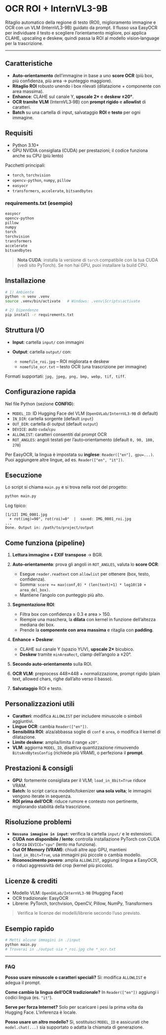 # OCR ROI + InternVL3-9B

Ritaglio automatico della regione di testo (ROI), miglioramento immagine e OCR con un VLM (InternVL3-9B) guidato da prompt. Il flusso usa EasyOCR per individuare il testo e scegliere l’orientamento migliore, poi applica CLAHE, upscaling e deskew, quindi passa la ROI al modello vision‑language per la trascrizione.

---

## Caratteristiche

* **Auto‑orientamento** dell’immagine in base a uno **score OCR** (più box, più confidenza, più area → punteggio maggiore).
* **Ritaglio ROI** robusto unendo i box rilevati (dilatazione + componente con area massima).
* **Enhance**: CLAHE sul canale Y, **upscale 2×** e **deskew ±20°**.
* **OCR tramite VLM** (InternVL3‑9B) con **prompt rigido** e **allowlist** di caratteri.
* **Batch** su una cartella di input, salvataggio **ROI** e **testo** per ogni immagine.

## Requisiti

* Python 3.10+
* GPU NVIDIA consigliata (CUDA) per prestazioni; il codice funziona anche su CPU (più lento)

Pacchetti principali:

* `torch`, `torchvision`
* `opencv-python`, `numpy`, `pillow`
* `easyocr`
* `transformers`, `accelerate`, `bitsandbytes`

### requirements.txt (esempio)

```txt
easyocr
opencv-python
pillow
numpy
torch
torchvision
transformers
accelerate
bitsandbytes
```

> **Nota CUDA**: installa la versione di `torch` compatibile con la tua CUDA (vedi sito PyTorch). Se non hai GPU, puoi installare la build CPU.

## Installazione

```bash
# 1) Ambiente
python -m venv .venv
source .venv/bin/activate   # Windows: .venv\Scripts\activate

# 2) Dipendenze
pip install -r requirements.txt
```

## Struttura I/O

* **Input**: cartella `input/` con immagini
* **Output**: cartella `output/` con:

  * `nomefile_roi.jpg` – ROI migliorata e deskew
  * `nomefile_ocr.txt` – testo OCR (una trascrizione per immagine)

Formati supportati: `jpg, jpeg, png, bmp, webp, tif, tiff`.

## Configurazione rapida

Nel file Python (sezione **CONFIG**):

* `MODEL_ID`: ID Hugging Face del VLM (`OpenGVLab/InternVL3-9B` di default)
* `IN_DIR`: cartella sorgente (default `input`)
* `OUT_DIR`: cartella di output (default `output`)
* `DEVICE`: auto `cuda`/`cpu`
* `ALLOWLIST`: caratteri consentiti dal prompt OCR
* `ROT_ANGLES`: angoli testati per l’auto‑orientamento (default `0, 90, 180, 270`)

Per EasyOCR, la lingua è impostata su **inglese**: `Reader(["en"], gpu=...)`. Puoi aggiungere altre lingue, ad es. `Reader(["en", "it"])`.

## Esecuzione

Lo script si chiama `main.py` e si trova nella root del progetto:

```bash
python main.py
```

Log tipico:

```
[1/12] IMG_0001.jpg
  ➤ rot(img)=90°, rot(roi)=0°  |  saved: IMG_0001_roi.jpg
...
Done. Output in: /path/to/project/output
```

## Come funziona (pipeline)

1. **Lettura immagine + EXIF transpose** → BGR.
2. **Auto‑orientamento**: prova gli angoli in `ROT_ANGLES`, valuta lo **score OCR**:

   * Esegue `reader.readtext` con `allowlist` per ottenere (box, testo, confidenza).
   * Somma: `score += max(conf,0) * (len(text)+1) * log10(10 + area_del_box)`.
   * Mantiene l’angolo con punteggio più alto.
3. **Segmentazione ROI**:

   * Filtra box con confidenza ≥ 0.3 e area > 150.
   * Riempie una maschera, la **dilata** con kernel in funzione dell’altezza mediana dei box.
   * Prende la **componente con area massima** e ritaglia con **padding**.
4. **Enhance + Deskew**:

   * CLAHE sul canale Y (spazio YUV), **upscale 2×** bicubico.
   * **Deskew** tramite `minAreaRect`, clamp dell’angolo a ±20°.
5. **Secondo auto‑orientamento** sulla ROI.
6. **OCR VLM**: preprocess 448×448 + normalizzazione, prompt rigido (plain text, allowed chars, righe dall’alto verso il basso).
7. **Salvataggio** ROI e testo.

## Personalizzazioni utili

* **Caratteri**: modifica `ALLOWLIST` per includere minuscole o simboli aggiuntivi.
* **Lingue OCR**: cambia `Reader(["en"])`.
* **Sensibilità ROI**: alza/abbassa soglie di `conf` e `area`, o modifica il kernel di dilatazione.
* **Limite deskew**: amplia/limita il range `±20°`.
* **VLM**: aggiorna `MODEL_ID`, disattiva quantizzazione rimuovendo `BitsAndBytesConfig` (richiede più VRAM), o perfeziona il **prompt**.

## Prestazioni & consigli

* **GPU**: fortemente consigliata per il VLM; `load_in_8bit=True` riduce VRAM.
* **Batch**: lo script carica modello/tokenizer **una sola volta**; le immagini vengono iterate in sequenza.
* **ROI prima dell’OCR**: riduce rumore e contesto non pertinente, migliorando stabilità della trascrizione.

## Risoluzione problemi

* **`Nessuna immagine in input`**: verifica la cartella `input/` e le estensioni.
* **CUDA non disponibile / lento**: controlla installazione PyTorch con CUDA o forza `DEVICE="cpu"` (lento ma funziona).
* **Out Of Memory (VRAM)**: chiudi altre app GPU, mantieni `load_in_8bit=True`, usa immagini più piccole o cambia modello.
* **Riconoscimento povero**: amplia `ALLOWLIST`, aggiungi lingua a EasyOCR, o riduci aggressività del crop (kernel più piccolo).

## Licenze & crediti

* Modello VLM: `OpenGVLab/InternVL3-9B` (Hugging Face)
* OCR tradizionale: EasyOCR
* Librerie: PyTorch, torchvision, OpenCV, Pillow, NumPy, Transformers

> Verifica le licenze dei modelli/librerie secondo l’uso previsto.

## Esempio rapido

```bash
# Metti alcune immagini in ./input
python main.py
# Troverai in ./output sia *_roi.jpg che *_ocr.txt
```

---

### FAQ

**Posso usare minuscole o caratteri speciali?**
Sì: modifica `ALLOWLIST` e adegua il prompt.

**Come cambio la lingua dell’OCR tradizionale?**
In `Reader(["en"])` aggiungi i codici lingua (es. `"it"`).

**Serve per forza Internet?**
Solo per scaricare i pesi la prima volta da Hugging Face. L’inferenza è locale.

**Posso usare un altro modello?**
Sì, sostituisci `MODEL_ID` e assicurati che `model.chat(...)` sia supportato o adatta la chiamata di generazione.
